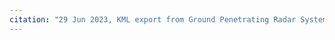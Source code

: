 ```yaml
---
citation: "29 Jun 2023, KML export from Ground Penetrating Radar Systems scans, overlaid on Google Maps, traffic layer."
---
```




